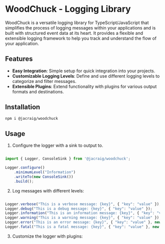 # WoodChuck - Logging Library

WoodChuck is a versatile logging library for TypeScript/JavaScript that simplifies the process of logging messages within your applications and is built with structured event data at its heart. It provides a flexible and extensible logging framework to help you track and understand the flow of your application.

## Features

- **Easy Integration**: Simple setup for quick integration into your projects.
- **Customizable Logging Levels**: Define and use different logging levels to categorize and filter messages.
- **Extensible Plugins**: Extend functionality with plugins for various output formats and destinations.

## Installation

```bash
npm i @jacraig/woodchuck
```

## Usage

1. Configure the logger with a sink to output to.

```typescript

import { Logger, ConsoleSink } from '@jacraig/woodchuck';

Logger.configure()
    .minimumLevel("Information")
    .writeTo(new ConsoleSink())
    .build();

```

2. Log messages with different levels:

```typescript

Logger.verbose("This is a verbose message: {key}", { "key": "value" });
Logger.debug("This is a debug message: {key}", { "key": "value" });
Logger.information("This is an information message: {key}", { "key": "value" });
Logger.warning("This is a warning message: {key}", { "key": "value" });
Logger.error("This is an error message: {key}", { "key": "value" }, new Error("This is an error"));
Logger.fatal("This is a fatal message: {key}", { "key": "value" }, new Error("This is a fatal error"));

```

3. Customize the logger with plugins:

```typescript

